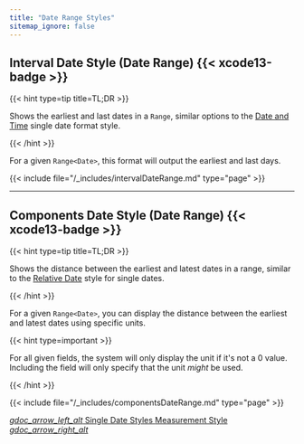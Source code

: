 ```yaml
---
title: "Date Range Styles"
sitemap_ignore: false
---
```


<h2 id="interval-date-style-date-range">Interval Date Style (Date Range) {{< xcode13-badge >}}</h2>

{{< hint type=tip title=TL;DR >}}

Shows the earliest and last dates in a `Range`, similar options to the [Date and Time](#) single date format style.

{{< /hint >}}

For a given `Range<Date>`, this format will output the earliest and last days.

{{< include file="/_includes/intervalDateRange.md" type="page" >}}

---

<h2 id="components-date-style-date-range">Components Date Style (Date Range) {{< xcode13-badge >}}</h2>

{{< hint type=tip title=TL;DR >}}

Shows the distance between the earliest and latest dates in a range, similar to the [Relative Date](#) style for single dates.

{{< /hint >}}

For a given `Range<Date>`, you can display the distance between the earliest and latest dates using specific units.

{{< hint type=important >}}

For all given fields, the system will only display the unit if it's not a 0 value. Including the field will only specify that the unit _might_ be used.

{{< /hint >}}

{{< include file="/_includes/componentsDateRange.md" type="page" >}}

<div class="gdoc-page__footer flex flex-wrap justify-between">
  <span class="gdoc-page__nav">
    <a class="gdoc-page__nav--prev flex align-center" href="/date-styles" title="Single Date Styles">
      <i class="gdoc-icon">gdoc_arrow_left_alt</i>
      Single Date Styles
    </a>
  </span>
  <span class="gdoc-page__nav">
    <a class="gdoc-page__nav--next flex align-center" href="/measurement-style/" title="Measurement Style">
      Measurement Style
      <i class="gdoc-icon">gdoc_arrow_right_alt</i>
    </a>
  </span>
</div>
